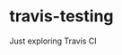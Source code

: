 travis-testing
==============

Just exploring Travis CI

[travis-status]: <https://secure.travis-ci.org/abhijaju/travis-testing.png> "Build status"
